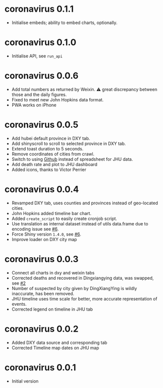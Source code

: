 # coronavirus 0.1.1

- Initialise embeds; ability to embed charts, optionally.

# coronavirus 0.1.0

- Initialise API, see `run_api`

# coronavirus 0.0.6

- Add total numbers as returned by Weixin. :warning: great discrepancy between those and the daily figures.
- Fixed to meet new John Hopkins data format.
- PWA works on iPhone

# coronavirus 0.0.5

- Add hubei default province in DXY tab.
- Add shinyscroll to scroll to selected province in DXY tab.
- Extend toast duration to 5 seconds.
- Remove coordinates of cities from crawl.
- Switch to using [Github](https://github.com/CSSEGISandData/2019-nCoV) instead of spreadsheet for JHU data.
- Add death rate and plot to JHU dashboard
- Added icons, thanks to Victor Perrier

# coronavirus 0.0.4

- Revamped DXY tab, uses counties and provinces instead of geo-located cities.
- John Hopkins added timeline bar chart.
- Added `create_script` to easily create cronjob script.
- Use translation as internal dataset instead of utils data.frame due to encoding issue see [#6](https://github.com/JohnCoene/coronavirus/issues/6).
- Force Shiny version `1.4.0`, see [#6](https://github.com/JohnCoene/coronavirus/issues/6).
- Improve loader on DXY city map

# coronavirus 0.0.3

- Connect all charts in dxy and weixin tabs
- Corrected deaths and recovered in Dingxiangying data, was swapped, see [#2](https://github.com/JohnCoene/coronavirus/issues/2)
- Number of suspected by city given by DingXiangYing is wildly inaccurate, has been removed.
- JHU timeline uses time scale for better, more accurate representation of events.
- Corrected legend on timeline in JHU tab

# coronavirus 0.0.2

- Added DXY data source and corresponding tab
- Corrected Timeline map dates on JHU map

# coronavirus 0.0.1

* Initial version
